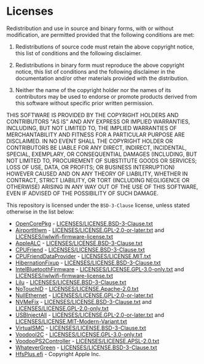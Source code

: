 # Licenses

Redistribution and use in source and binary forms, with or without modification, are permitted provided that the following conditions are met:

1. Redistributions of source code must retain the above copyright notice, this list of conditions and the following disclaimer.

2. Redistributions in binary form must reproduce the above copyright notice, this list of conditions and the following disclaimer in the documentation and/or other materials provided with the distribution.

3. Neither the name of the copyright holder nor the names of its contributors may be used to endorse or promote products derived from this software without specific prior written permission.

THIS SOFTWARE IS PROVIDED BY THE COPYRIGHT HOLDERS AND CONTRIBUTORS "AS IS" AND ANY EXPRESS OR IMPLIED WARRANTIES, INCLUDING, BUT NOT LIMITED TO, THE IMPLIED WARRANTIES OF MERCHANTABILITY AND FITNESS FOR A PARTICULAR PURPOSE ARE DISCLAIMED. IN NO EVENT SHALL THE COPYRIGHT HOLDER OR CONTRIBUTORS BE LIABLE FOR ANY DIRECT, INDIRECT, INCIDENTAL, SPECIAL, EXEMPLARY, OR CONSEQUENTIAL DAMAGES (INCLUDING, BUT NOT LIMITED TO, PROCUREMENT OF SUBSTITUTE GOODS OR SERVICES; LOSS OF USE, DATA, OR PROFITS; OR BUSINESS INTERRUPTION) HOWEVER CAUSED AND ON ANY THEORY OF LIABILITY, WHETHER IN CONTRACT, STRICT LIABILITY, OR TORT (INCLUDING NEGLIGENCE OR OTHERWISE) ARISING IN ANY WAY OUT OF THE USE OF THIS SOFTWARE, EVEN IF ADVISED OF THE POSSIBILITY OF SUCH DAMAGE.

This repository is licensed under the `BSD-3-Clause` license, unless stated otherwise in the list below:

- [OpenCorePkg](https://github.com/acidanthera/OpenCorePkg) - [LICENSES/LICENSE.BSD-3-Clause.txt](LICENSES/LICENSE.BSD-3-Clause.txt)
- [AirportItlwm](https://github.com/OpenIntelWireless/itlwm) - [LICENSES/LICENSE.GPL-2.0-or-later.txt](LICENSES/LICENSE.GPL-2.0-or-later.txt) and [LICENSES/iwlwifi-firmware-license.txt](LICENSES/iwlwifi-firmware-license.txt)
- [AppleALC](https://github.com/acidanthera/AppleALC) - [LICENSES/LICENSE.BSD-3-Clause.txt](LICENSES/LICENSE.BSD-3-Clause.txt)
- [CPUFriend](https://github.com/acidanthera/CPUFriend) - [LICENSES/LICENSE.BSD-3-Clause.txt](LICENSES/LICENSE.BSD-3-Clause.txt)
- [CPUFriendDataProvider](https://github.com/corpnewt/CPUFriendFriend) - [LICENSES/LICENSE.MIT.txt](LICENSES/LICENSE.MIT.txt)
- [HibernationFixup](https://github.com/acidanthera/HibernationFixup) - [LICENSES/LICENSE.BSD-3-Clause.txt](LICENSES/LICENSE.BSD-3-Clause.txt)
- [IntelBluetoothFirmware](https://github.com/OpenIntelWireless/IntelBluetoothFirmware) - [LICENSES/LICENSE.GPL-3.0-only.txt](LICENSES/LICENSE.GPL-3.0-only.txt) and [LICENSES/iwlwifi-firmware-license.txt](LICENSES/iwlwifi-firmware-license.txt)
- [Lilu](https://github.com/acidanthera/Lilu) - [LICENSES/LICENSE.BSD-3-Clause.txt](LICENSES/LICENSE.BSD-3-Clause.txt)
- [NoTouchID](https://github.com/al3xtjames/NoTouchID) - [LICENSES/LICENSE.Apache-2.0.txt](LICENSES/LICENSE.Apache-2.0.txt)
- [NullEthernet](https://bitbucket.org/RehabMan/os-x-null-ethernet) - [LICENSES/LICENSE.GPL-2.0-or-later.txt](LICENSES/LICENSE.GPL-2.0-or-later.txt)
- [NVMeFix](https://github.com/acidanthera/NVMeFix) - [LICENSES/LICENSE.BSD-3-Clause.txt](LICENSES/LICENSE.BSD-3-Clause.txt) and [LICENSES/LICENSE.GPL-2.0-only.txt](LICENSES/LICENSE.GPL-2.0-only.txt)
- [USBInjectAll](https://github.com/Sniki/OS-X-USB-Inject-All) - [LICENSES/LICENSE.GPL-2.0-or-later.txt](LICENSES/LICENSE.GPL-2.0-or-later.txt) and [LICENSES/LICENSE.MIT-Modern-Variant.txt](LICENSES/LICENSE.MIT-Modern-Variant.txt)
- [VirtualSMC](https://github.com/acidanthera/VirtualSMC) - [LICENSES/LICENSE.BSD-3-Clause.txt](LICENSES/LICENSE.BSD-3-Clause.txt)
- [VoodooI2C](https://github.com/VoodooI2C/VoodooI2C) - [LICENSES/LICENSE.GPL-3.0-only.txt](LICENSES/LICENSE.GPL-3.0-only.txt)
- [VoodooPS2Controller](https://github.com/acidanthera/VoodooPS2) - [LICENSES/LICENSE.APSL-2.0.txt](LICENSES/LICENSE.APSL-2.0.txt)
- [WhateverGreen](https://github.com/acidanthera/WhateverGreen) - [LICENSES/LICENSE.BSD-3-Clause.txt](LICENSES/LICENSE.BSD-3-Clause.txt)
- [HfsPlus.efi](https://github.com/acidanthera/OcBinaryData/blob/master/Drivers/HfsPlus.efi) - Copyright Apple Inc.
